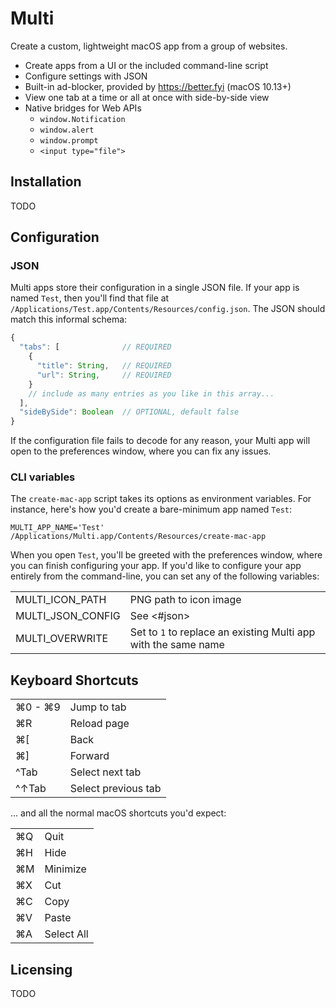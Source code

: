 # Multi

Create a custom, lightweight macOS app from a group of websites.

 - Create apps from a UI or the included command-line script
 - Configure settings with JSON
 - Built-in ad-blocker, provided by <https://better.fyi> (macOS 10.13+)
 - View one tab at a time or all at once with side-by-side view
 - Native bridges for Web APIs
     - `window.Notification`
     - `window.alert`
     - `window.prompt`
     - `<input type="file">`

## Installation

TODO


## Configuration

### JSON

Multi apps store their configuration in a single JSON file.
If your app is named `Test`, then you'll find that file at `/Applications/Test.app/Contents/Resources/config.json`.
The JSON should match this informal schema:

```js
{
  "tabs": [              // REQUIRED
    {
      "title": String,   // REQUIRED
      "url": String,     // REQUIRED
    }
    // include as many entries as you like in this array...
  ],
  "sideBySide": Boolean  // OPTIONAL, default false
}
```

If the configuration file fails to decode for any reason, your Multi app will open to the preferences window, where you can fix any issues.


### CLI variables

The `create-mac-app` script takes its options as environment variables.
For instance, here's how you'd create a bare-minimum app named `Test`:

```
MULTI_APP_NAME='Test' /Applications/Multi.app/Contents/Resources/create-mac-app
```

When you open `Test`, you'll be greeted with the preferences window, where you can finish configuring your app.
If you'd like to configure your app entirely from the command-line, you can set any of the following variables:

|                   |                                                                |
|-------------------|----------------------------------------------------------------|
| MULTI_ICON_PATH   | PNG path to icon image                                         |
| MULTI_JSON_CONFIG | See <#json>                                                    |
| MULTI_OVERWRITE   | Set to `1` to replace an existing Multi app with the same name |


## Keyboard Shortcuts

|         |                     |
|---------|---------------------|
| ⌘0 - ⌘9 | Jump to tab         |
| ⌘R      | Reload page         |
| ⌘[      | Back                |
| ⌘]      | Forward             |
| ^Tab    | Select next tab     |
| ^↑Tab   | Select previous tab |

... and all the normal macOS shortcuts you'd expect:

|    |            |
|----|------------|
| ⌘Q | Quit       |
| ⌘H | Hide       |
| ⌘M | Minimize   |
| ⌘X | Cut        |
| ⌘C | Copy       |
| ⌘V | Paste      |
| ⌘A | Select All |


## Licensing

TODO
